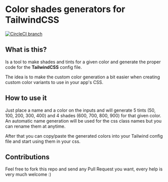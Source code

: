 # Color shades generators for TailwindCSS

[![CircleCI branch](https://img.shields.io/circleci/project/github/javisperez/tailwindcolorshades/master.svg)](https://circleci.com/gh/javisperez/tailwindcolorshades/tree/master)


## What is this?
Is a tool to make shades and tints for a given color and generate the proper code for the **TailwindCSS** config file.

The idea is to make the custom color generation a bit easier when creating custom color variants to use in your app's CSS.

## How to use it
Just place a name and a color on the inputs and will generate 5 tints (50, 100, 200, 300, 400) and 4 shades (600, 700, 800, 900) for that given color. An automatic name generation will be used for the css class names but you can rename them at anytime.

After that you can copy/paste the generated colors into your Tailwind config file and start using them in your css.

## Contributions
Feel free to fork this repo and send any Pull Request you want, every help is very much welcome :)
